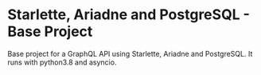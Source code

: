 # Starlette, Ariadne and PostgreSQL - Base Project

Base project for a GraphQL API using Starlette, Ariadne and PostgreSQL.
It runs with python3.8 and asyncio.

